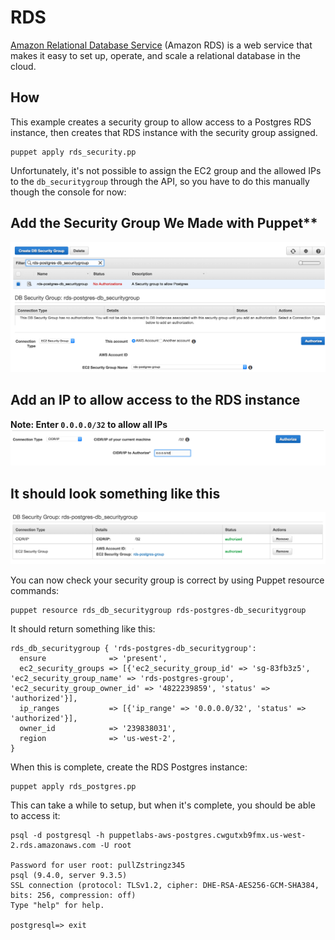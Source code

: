 # RDS

[Amazon Relational Database Service](http://aws.amazon.com/rds/) (Amazon RDS) is a web service that makes it easy to set up, operate, and scale a relational database in the cloud.

## How

This example creates a security group to allow access to a Postgres RDS instance, then creates that RDS instance with the security group assigned.

    puppet apply rds_security.pp

Unfortunately, it's not possible to assign the EC2 group and the allowed IPs to the `db_securitygroup` through the API, so you have to do this manually though the console for now:

## Add the Security Group We Made with Puppet**
![Add EC2 Security Group](./images/add-rds-securitygroup.png?raw=true)

## Add an IP to allow access to the RDS instance
**Note: Enter `0.0.0.0/32` to allow all IPs**
![Add IP to allow](./images/add-ip-to-allow.png?raw=true)

## It should look something like this
![Final Look](./images/final-screen.png?raw=true)

You can now check your security group is correct by using Puppet resource commands:

    puppet resource rds_db_securitygroup rds-postgres-db_securitygroup

It should return something like this:

~~~
rds_db_securitygroup { 'rds-postgres-db_securitygroup':
  ensure              => 'present',
  ec2_security_groups => [{'ec2_security_group_id' => 'sg-83fb3z5', 'ec2_security_group_name' => 'rds-postgres-group', 'ec2_security_group_owner_id' => '4822239859', 'status' => 'authorized'}],
  ip_ranges           => [{'ip_range' => '0.0.0.0/32', 'status' => 'authorized'}],
  owner_id            => '239838031',
  region              => 'us-west-2',
}
~~~

When this is complete, create the RDS Postgres instance:

    puppet apply rds_postgres.pp

This can take a while to setup, but when it's complete, you should be able to access it:

~~~
psql -d postgresql -h puppetlabs-aws-postgres.cwgutxb9fmx.us-west-2.rds.amazonaws.com -U root

Password for user root: pullZstringz345
psql (9.4.0, server 9.3.5)
SSL connection (protocol: TLSv1.2, cipher: DHE-RSA-AES256-GCM-SHA384, bits: 256, compression: off)
Type "help" for help.

postgresql=> exit
~~~
